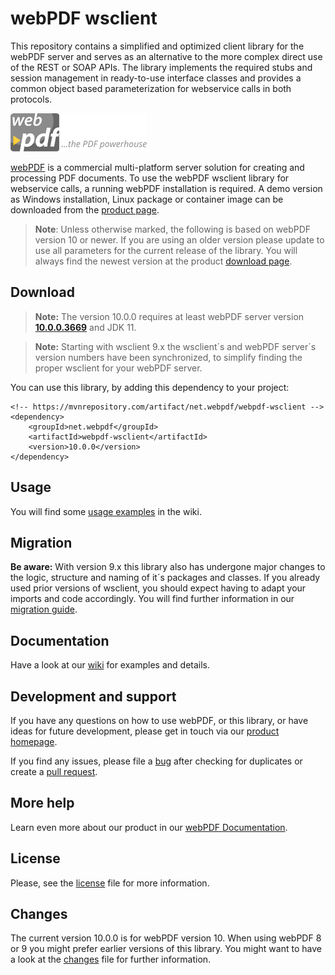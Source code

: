 # webPDF wsclient
This repository contains a simplified and optimized client library for the webPDF server and serves as an alternative to the more complex direct use of the REST or SOAP APIs.
The library implements the required stubs and session management in ready-to-use interface classes and provides a common object based parameterization for webservice calls in both protocols.

![webPDF Logo](images/logo.png)

[webPDF](https://www.webpdf.de/) is a commercial multi-platform server solution for creating and processing PDF documents. To use the webPDF wsclient library for webservice calls, a running webPDF installation is required. A demo version as Windows installation, Linux package or container image can be downloaded from the [product page](https://docs.webpdf.de/docs/download/).

> **Note**: Unless otherwise marked, the following is based on webPDF version 10 or newer. If you are using an older version please update to use all parameters for the current release of the library. You will always find the newest version at the product [download page](https://docs.webpdf.de/docs/download/).

## Download

> **Note:** The version 10.0.0 requires at least webPDF server version **[10.0.0.3669](https://docs.webpdf.de/changelog/)** and JDK 11.

> **Note:** Starting with wsclient 9.x the wsclient´s and webPDF server´s version numbers have been synchronized, to simplify finding the proper wsclient for your webPDF server.

You can use this library, by adding this dependency to your project:
```
<!-- https://mvnrepository.com/artifact/net.webpdf/webpdf-wsclient -->
<dependency>
    <groupId>net.webpdf</groupId>
    <artifactId>webpdf-wsclient</artifactId>
    <version>10.0.0</version>
</dependency>
```

## Usage
You will find some [usage examples](https://github.com/softvision-dev/webpdf-wsclient/wiki/Usage) in the wiki.

## Migration
**Be aware:** With version 9.x this library also has undergone major changes to the logic, structure and naming of it´s packages and classes. If you already used prior versions of wsclient, you should expect having to adapt your imports and code accordingly. You will find further information in our [migration guide](https://github.com/softvision-dev/webpdf-wsclient/wiki/Migration).

## Documentation
Have a look at our [wiki](https://github.com/softvision-dev/webpdf-wsclient/wiki) for examples and details.

## Development and support
If you have any questions on how to use webPDF, or this library, or have ideas for future development, please get in touch via our [product homepage](https://www.webpdf.de).

If you find any issues, please file a [bug](https://github.com/softvision-dev/webpdf-wsclient/issues) after checking for duplicates or create a [pull request](https://github.com/softvision-dev/webpdf-wsclient/pulls).

## More help
Learn even more about our product in our [webPDF Documentation](https://www.webpdf.de/en/documentation).

## License
Please, see the [license](LICENSE) file for more information.

## Changes
The current version 10.0.0 is for webPDF version 10. When using webPDF 8 or 9 you might prefer earlier versions of this library.
You might want to have a look at the [changes](CHANGES.md) file for further information.
